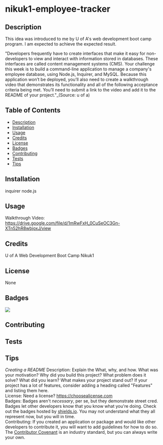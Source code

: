 # nikuk1-employee-tracker

## Description 

This idea was introduced to me by U of A's web development boot camp program.
I am expected to achieve the expected result.

"Developers frequently have to create interfaces that make it easy for non-developers to view and interact with information stored in databases. These interfaces are called content management systems (CMS). Your challenge this week is to build a command-line application to manage a company's employee database, using Node.js, Inquirer, and MySQL.  Because this application won’t be deployed, you’ll also need to create a walkthrough video that demonstrates its functionality and all of the following acceptance criteria being met. You’ll need to submit a link to the video and add it to the README of your project."_(Source: u of a)

## Table of Contents 

* [Description](#description)
* [Installation](#installation)
* [Usage](#usage)
* [Credits](#credits)
* [License](#license)
* [Badges](#badges)
* [Contributing](#contributing)
* [Tests](#tests)
* [Tips](#tips)

## Installation

inquirer
node.js

## Usage 

Walkthrough Video:
https://drive.google.com/file/d/1mRwFxH_0CuSeOC3Gn-XTn52hR8wbjoxJ/view

## Credits

U of A Web Development Boot Camp
Nikuk1

## License

None

## Badges

![](https://img.shields.io/badge/license-nikuk1-orange?style=for-the-badge&logo=appveyor)

## Contributing
## Tests
## Tips
_Creating a README_
Description:
Explain the What, why, and how. What was your motivation? Why did you build this project? What problem does it solve? What did you learn? What makes your project stand out? If your project has a lot of features, consider adding a heading called "Features" and listing them here.
<br />
License:
Need a license? https://choosealicense.com
<br />
Badges:
Badges aren't _necessary_, per se, but they demonstrate street cred. Badges let other developers know that you know what you're doing. Check out the badges hosted by [shields.io](https://shields.io/). You may not understand what they all represent now, but you will in time.
<br />
Contributing:
If you created an application or package and would like other developers to contribute it, you will want to add guidelines for how to do so. The [Contributor Covenant](https://www.contributor-covenant.org/) is an industry standard, but you can always write your own.
